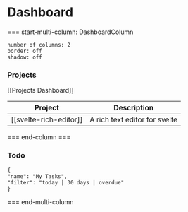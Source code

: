 # Dashboard

=== start-multi-column: DashboardColumn
```column-settings
number of columns: 2
border: off
shadow: off
```

### Projects
[[Projects Dashboard]]

| Project                | Description |
| ---------------------- | ----------- |
| [[svelte-rich-editor]] | A rich text editor for svelte            |

=== end-column ===

### Todo
```todoist 
{ 
"name": "My Tasks", 
"filter": "today | 30 days | overdue" 
}
```

=== end-multi-column

